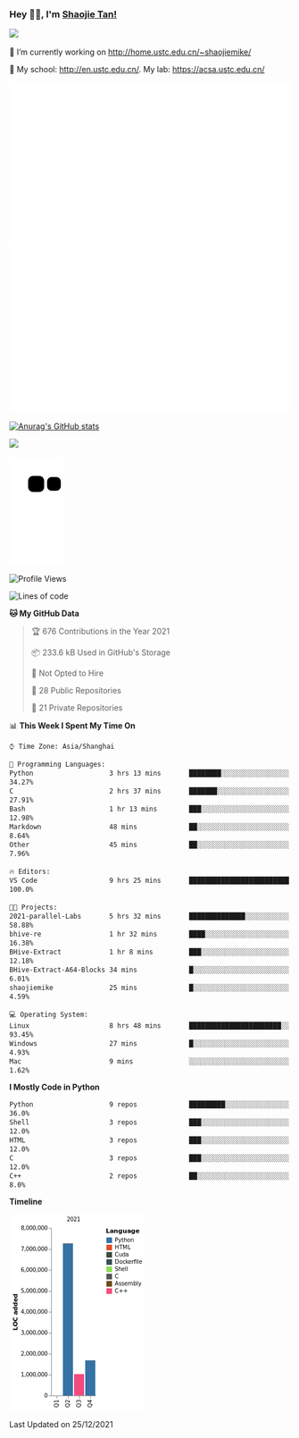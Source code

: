 

<!--
**Kirrito-k423/Kirrito-k423** is a ✨ _special_ ✨ repository because its `README.md` (this file) appears on your GitHub profile.

Here are some ideas to get you started:

- 🔭 I’m currently working on ...
- 🌱 I’m currently learning ...
- 👯 I’m looking to collaborate on ...
- 🤔 I’m looking for help with ...
- 💬 Ask me about ...
- 📫 How to reach me: ...
- 😄 Pronouns: ...
- ⚡ Fun fact: ...
-->
### Hey 👋🏽, I'm [Shaojie Tan!](http://home.ustc.edu.cn/~shaojiemike/about)

![](https://visitor-badge.glitch.me/badge?page_id=Kirrito-k423.Kirrito-k423)

🔭 I’m currently working on http://home.ustc.edu.cn/~shaojiemike/

👯 My school: http://en.ustc.edu.cn/. My lab: https://acsa.ustc.edu.cn/

![](https://github.com/Kirrito-k423/github-stats/blob/master/generated/overview.svg)
![](https://github.com/Kirrito-k423/github-stats/blob/master/generated/languages.svg)

[![Anurag's GitHub stats](https://github-readme-stats.vercel.app/api?username=Kirrito-k423&theme=flag-india&show_icons=true&hide=stars,prs,issues,contribs)](https://github.com/anuraghazra/github-readme-stats)

![](https://github-profile-summary-cards.vercel.app/api/cards/profile-details?username=Kirrito-k423&theme=vue)

![snake gif](https://github.com/Kirrito-k423/Kirrito-k423/blob/output/github-contribution-grid-snake.svg)

<!--START_SECTION:waka-->
![Profile Views](http://img.shields.io/badge/Profile%20Views-1-blue)

![Lines of code](https://img.shields.io/badge/From%20Hello%20World%20I%27ve%20Written-10%20Million%20lines%20of%20code-blue)

**🐱 My GitHub Data** 

> 🏆 676 Contributions in the Year 2021
 > 
> 📦 233.6 kB Used in GitHub's Storage 
 > 
> 🚫 Not Opted to Hire
 > 
> 📜 28 Public Repositories 
 > 
> 🔑 21 Private Repositories  
 > 
📊 **This Week I Spent My Time On** 

```text
⌚︎ Time Zone: Asia/Shanghai

💬 Programming Languages: 
Python                   3 hrs 13 mins       ████████░░░░░░░░░░░░░░░░░   34.27% 
C                        2 hrs 37 mins       ███████░░░░░░░░░░░░░░░░░░   27.91% 
Bash                     1 hr 13 mins        ███░░░░░░░░░░░░░░░░░░░░░░   12.98% 
Markdown                 48 mins             ██░░░░░░░░░░░░░░░░░░░░░░░   8.64% 
Other                    45 mins             ██░░░░░░░░░░░░░░░░░░░░░░░   7.96%

🔥 Editors: 
VS Code                  9 hrs 25 mins       █████████████████████████   100.0%

🐱‍💻 Projects: 
2021-parallel-Labs       5 hrs 32 mins       ██████████████░░░░░░░░░░░   58.88% 
bhive-re                 1 hr 32 mins        ████░░░░░░░░░░░░░░░░░░░░░   16.38% 
BHive-Extract            1 hr 8 mins         ███░░░░░░░░░░░░░░░░░░░░░░   12.18% 
BHive-Extract-A64-Blocks 34 mins             █░░░░░░░░░░░░░░░░░░░░░░░░   6.01% 
shaojiemike              25 mins             █░░░░░░░░░░░░░░░░░░░░░░░░   4.59%

💻 Operating System: 
Linux                    8 hrs 48 mins       ███████████████████████░░   93.45% 
Windows                  27 mins             █░░░░░░░░░░░░░░░░░░░░░░░░   4.93% 
Mac                      9 mins              ░░░░░░░░░░░░░░░░░░░░░░░░░   1.62%

```

**I Mostly Code in Python** 

```text
Python                   9 repos             █████████░░░░░░░░░░░░░░░░   36.0% 
Shell                    3 repos             ███░░░░░░░░░░░░░░░░░░░░░░   12.0% 
HTML                     3 repos             ███░░░░░░░░░░░░░░░░░░░░░░   12.0% 
C                        3 repos             ███░░░░░░░░░░░░░░░░░░░░░░   12.0% 
C++                      2 repos             ██░░░░░░░░░░░░░░░░░░░░░░░   8.0%

```


**Timeline**

![Chart not found](https://raw.githubusercontent.com/Kirrito-k423/Kirrito-k423/main/charts/bar_graph.png) 


 Last Updated on 25/12/2021
<!--END_SECTION:waka-->

